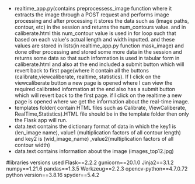 * realtime_app.py(contains preprocessess_image function where it extracts the image through a POST request and performs image processing and after processing it stores the data such as (image paths, contour, etc) in the session and returns the num_contours value. and in caliberate.html this num_contour value is used in for loop such that based on each value's actual length and width inputted. and these values are stored in lists(in realtime_app.py function mask_image) and done other processing and stored some more data in the session and returns some data so that such information is used in tabular form in caliberate.html and also at the end included a submit button which will revert back to first page(where it contain all the buttons (calibrate,viewcaliberate, realtime, statistics). If I click on the viewcaliberate button a new page is opened where I can view the required calibrated information at the end also has a submit button which will revert back to the first page. if I click on the realtime a new page is opened where we get the information about the real-time image.
* templates folder( contain HTML files such as Calibrate, ViewCaliberate, RealTime,Statistics).HTML file should be in the template folder then only the Flask app will run.
* data.text contains the dictionary format of data in which the key1 is (len_image name), value1 (multiplication factors of all contour length) and key2 is (wid_image_name) ,value2(multiplication factors of all contour width)
* data.text contains information about the image (images_top12.jpg)

#libraries versions used
Flask==2.2.2
gunicorn==20.1.0
Jinja2==3.1.2
numpy==1.21.6
pandas==1.3.5
Werkzeug==2.2.3
opencv-python==4.7.0.72
python version==3.8.16
spyder==5.4.2

